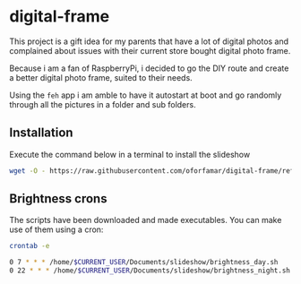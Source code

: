 # digital-frame

This project is a gift idea for my parents that have a lot of digital photos and complained about issues with their current store bought digital photo frame.

Because i am a fan of RaspberryPi, i decided to go the DIY route and create a better digital photo frame, suited to their needs.

Using the `feh` app i am amble to have it autostart at boot and go randomly through all the pictures in a folder and sub folders.

## Installation

Execute the command below in a terminal to install the slideshow

```bash
wget -O - https://raw.githubusercontent.com/oforfamar/digital-frame/refs/heads/main/install.sh | bash
```

## Brightness crons

The scripts have been downloaded and made executables. You can make use of them using a cron:

```bash
crontab -e

0 7 * * * /home/$CURRENT_USER/Documents/slideshow/brightness_day.sh
0 22 * * * /home/$CURRENT_USER/Documents/slideshow/brightness_night.sh
```